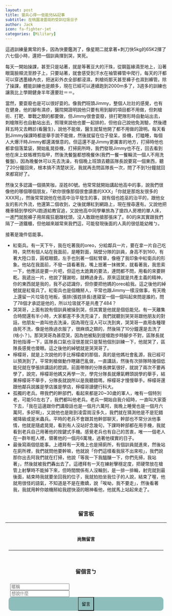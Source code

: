 ```yaml
---
layout: post
title: 當兵心得──低能兒&&記事
subtitle: 在桃園凌雲崗的受訓垃圾日子
author: Jack
icon: fa-fighter-jet
categories: [Military]
---
```


這週訓練量異常的多，因為快要鑑測了，像星期二就拿著+刺刀快5kg的65K2揮了六七個小時，還把一個訓員揮到哭，笑死。


每天一開始操課，甚至只是站著，就是等著豆大的汗珠，從鋼盔緣滴至地上，沿著眼窩臉頰流至脖子上，只要站著，就會感受到汗水在袖管褲管中爬行，每天的汗都可以穿透墨綠內衣，把迷彩外衣全部都浸濕，刺槍術那天甚至褲子也濕到褲管。除了操課，體能訓練也是頗多，現在已經可以連續跑到2000m多了，3週多的訓練也讓我比上學期健身半年還要壯＝＝。


當然，要耍廢也是可以很好耍的。像我們班頭Jimmy，整個人壯壯的感覺，也有在健身。他的腳有濕疹，醫院開證明說他只要有用到腳的項目都不用做，但刺槍術、打靶、單戰之類的都要做，但Jimmy很會耍廢，排打靶隊形時自動站出去，刺槍隊形也自動站出去，照理來說他也要一起排的，但他自己說他免測驗，然後禮拜五時又去轉診(看醫生)，說他不能做，醫生就幫他開了都不用做的證明。每天看到Jimmy操課時都是舉手說不能做，然後就留在位子發呆，掛機，打瞌睡，每個人大爆汗時Jimmy都還滿愜意的。但這還不是Jimmy更厲害的地方，打掃時他也都拿個落葉袋，開始亂晃掛機，打掃廁所時，我們發現Jimmy也不在，回去看到他在床上蚊帳裡剪指甲，然後洗餐盤都想晚餐休(我們一餐一餐輪流一個人不用洗餐盤)，因為晚餐休可以先去洗澡，有個晚上班頭去聽區隊長說要寫一個東西，聽了20分鐘回來，根本搞不清楚狀況，我就再去問區隊長一次，問了不到1分鐘就回來都寫好了。


然後又多認識一個搞笑咖，巫姓80號。他常常就開始講起他高中的事，說我們很像他的哪個哪個朋友，「欸你很像那個很會讀書的XXX」「你就是那炮友很多的XXX阿」，然後常常說他在他高中治平發生的事，說有個也姓巫的治平的，跟他女友的影片外流，他還第二個收到，之後就爆紅到網路上，現在搜尋還有。又說他把機車騎到學校PU跑道給教官追，又說他高中同學畢旅為了搶四人房裡的單人床，一進門就脫褲子用屌瘋狂磨蹭枕頭，沒人敢跟他搶那張床了。80的床其實跟我們隔了一道鐵櫃，但他越來越常來我們這，可能發現後面的人真的很低能幼稚ㄅ。


接著是幾件低能事。

* 紅衛兵。有一天下午，我在吃著我的oreo，分給鄰兵一片，要在拿一片自己吃時，突然有個人站在我面前，是睡對面，隔壁分隊的訓員，身高不到160，有著大陸口音，圓框眼鏡，左手也別著一個紅臂章，像極了我印象中紅衛兵的形象。他站在我面前，不發一語看著我，嘴上抿著一抹微笑，就看著我，我思索一下，他應該是要一片吧，但這也太詭異的要法，連問都不問，用看的來要餅乾。我遞出一片，他說了聲謝啦，就轉過身去。原來這就是共產主義的精神，你的東西就是我的，我不必認識你，但你要把他媽的oreo給我。這之後他的綽號就是紅衛兵了。紅衛兵也是個機掰人，平常也跟Jimmy一樣沒做事，有天晚上還留一片垃圾在地板，張排(張姓排長)進寢室一個一個叫起來問是誰的，問了78個才承認是他的，所以垃圾就不是共產了484？
* 哭哭哥，上面有說有個訓員被操到哭，但其實是他就是個低能兒。有一天離集合時間還有半小時，大家都差不多洗完澡了，我們就聽到哭哭哥跟他朋友的對話，他朋友一直叫他去洗澡，因為現在沒人可以洗到爽，哭哭哥一直用各種理由死不洗，像是他換過衣服了，很麻煩之類的，然後隔了10分鐘還是去洗了(啥小？)。那哭哭哥為甚麼哭，因為他被點到提槍跑步時腳步不對，區隊長就對他指導一下，區隊長口氣也沒很差就只是幫他個別訓練一下，他就哭了，區隊長感覺也傻眼。這之後他的綽號就是哭哭哥了。
* 檸檬哥，就是上次說他的手比檸檬痠的那個，真的是他媽社會亂源，我已經可以預測到了。平常刺槍做動作瞎雞巴亂做，一直講話，然後有次排隊時幾個低能兒就在學張排講話的腔調，前面帶隊的分隊長脾氣很好，就說了兩次不要再學了，說完，檸檬哥他媽又再學一次，學完分隊長就爆氣轉頭說學的舉手，結果檸檬哥不舉手，分隊長就說所以是我聽錯嗎，檸檬哥才慢慢舉手。檸檬哥還跟他鄰兵說誰是學店誰是學店，檸檬哥讀健行科大。
* 孤獨的老兵。帶我們的幹部們，看起來都是20~30歲的軍人，唯有一個特別老，可能50左右了，我們都叫他老兵。老兵一開始自我介紹時，一直叫大家簽下去，「我在這邊跟你們講廢話也是一個月六萬阿，我晚上睡覺也是一個月六萬阿，多好啊」，又說他也是剛到凌雲崗沒多久，我們就在猜測他是不是犯錯被降級或是米蟲兵。平時的老兵不會跟其他幹部聊天，幹部也不常分派他事情，他就是隨處晃晃，看到有人沒站好念幾句，下課時幹部都在用手機，我就看到老兵自己用著他的按鍵式手機。感覺老兵也有自己的苦衷，唯一一個老人在一群年輕人裡，領著他的一個月6萬塊，過著他樸實的日子。
*  最後寫兩個低能事。上禮拜有一天晚上也是掃廁所，有個訓員就進來，然後站在廁所裡，我們就問他要幹嘛，他就說「你們這樣看我尿不出來啦」，我們說那你出去阿我們就在打掃，他說「等我一下我醞釀一下，你們先掃，我站著」，然後就被我們轟出去了。這禮拜有一天在練射擊穩定度，把硬幣放在槍管上射擊時不能掉下來，但時間關係有人沒輪到，是一排一排輪，射完就到最後面，結束時我就要坐回我的位子，我就拍拍坐我位子的人說，結束了喔，他就用很怪的語氣，不知道是不是在撒嬌，說「唉呦，我不要走」，然後看著我，我就用幹你娘機掰給我趕快滾的眼神看他，他就馬上站起來走了。






<div>
	<h3 style="text-align: center; padding-top: 30px;">留言板</h3>
</div>

<div style="max-width: 700px; margin: auto;">
<hr>
<div class="comments"><h4 class="nocomments" style="text-align: center; padding-top: 20px;">尚無留言</h4></div>
  <form id="comment" style="padding-left: 10px; padding-right: 10px;">
  	<hr style="margin-top: 25px;">
    <h3 style="text-align: center; padding-top: 30px; padding-bottom: 10px;">留個言ㄅ</h3>
    <div class="row" style="margin-top: 10px;">
        <div class="4u" style="padding-left: 5px; padding-right: 5px;">
          <input type="text" id="name" placeholder="暱稱">
        </div>
        <div class="6u" style="padding-left: 5px; padding-right: 5px;">
          <input id="message" type="text" placeholder="想說什麼">
        </div>
        <div class="2u" style="padding-left: 5px;padding-right: 5px;text-align: center;background-color: #8ebebc;border-radius: 10px;">
          <input type="submit" value="留言" style="padding: 10px;margin: 0 auto;display: block;background-image: none;background-color: #8ebebc;">
        </div>
    </div>
  </form>
  </div>


<script src="https://code.jquery.com/jquery-1.11.3.min.js"></script> 
<script> $(".click").click(function(){ $(".expand").slideToggle(); }); </script>


<script src="https://cdn.firebase.com/js/client/2.2.1/firebase.js"></script>
<script src="https://ajax.googleapis.com/ajax/libs/jquery/1.11.3/jquery.min.js"></script>
<script src="https://cdnjs.cloudflare.com/ajax/libs/moment.js/2.11.0/moment.min.js"></script>
<script src="https://cdnjs.cloudflare.com/ajax/libs/blueimp-md5/2.1.0/js/md5.js"></script>
<script>

$(function() {
  var ref = new Firebase("https://jack34672-f6932.firebaseio.com/"),
    postRef = ref.child(slugify(window.location.pathname));
    var commentnum = 0;
    postRef.on("child_added", function(snapshot) {
      var newPost = snapshot.val();
      $(".comments").prepend('<div class="comment" style="max-width: 400px; margin: auto;">' +
          '<div class="row">'+
          '<div class="4u" style="padding: 0px;">' + 
          '<img src="https://www.gravatar.com/avatar/' + escapeHtml(newPost.md5Email) + '?s=100&d=retro" style="width: 80px; border-radius: 10px; height: auto; margin-left: 30px;"/> ' + 
          '</div>'+
          '<div class="8u" style="padding: 0px;">' + 
            '<h4 style="padding-top: 10px; text-align:center; display: inline;">' + escapeHtml(newPost.name) + '</h4>' +
            '<h5 class="date" style="text-align:center; display: inline; padding-top: 10px; padding-left: 5px;">(' + moment(newPost.postedAt).fromNow() + ')</h5>'+ 
            '<h4 style="padding-top: 10px; display: inline;">：</h4>' +
          '<p style=" margin-bottom: 0px; font-size: 1.35em;">' + escapeHtml(newPost.message)  + '</p>' +
          '</div></div></div>');
      if(commentnum==0){
        $(".nocomments").remove();
      }
            commentnum++;
    });

    $("#comment").submit(function() {
      if(($("#name").val()!='')&&($("#message").val()!='')){
      $.post('https://script.google.com/macros/s/AKfycbzNV6XM5rSNEWYgt22-3r5kwHCyKE9WToFMND47cPnTyRBZIasI/exec',
        {msg:$("#name").val() + ' 回覆了你在 ' + window.location.pathname + ' 的貼文，留言內容：' + $("#message").val()},
        function(e){
          console.log(e);
      });
      var a = postRef.push();
      a.set({
        name: $("#name").val(),
        message: $("#message").val(),
        md5Email: md5($("#name").val()),
        postedAt: Firebase.ServerValue.TIMESTAMP
      });
      }

      $("input[type=text], textarea").val("");
      return false;
    });
});

function slugify(text) {
  return text.toString().toLowerCase().trim()
    .replace(/&/g, '-and-')
    .replace(/[\s\W-]+/g, '-')
    .replace(/[^a-zA-Z0-9-_]+/g,'');
}


function escapeHtml(str) {
    var div = document.createElement('div');
    div.appendChild(document.createTextNode(str));
    return div.innerHTML;
}

</script>
